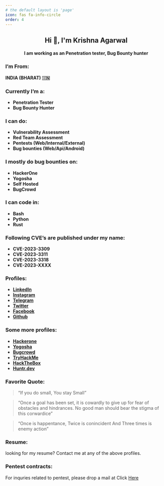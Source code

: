```yaml
---
# the default layout is 'page'
icon: fas fa-info-circle
order: 4
---
```


## **<center> Hi 👋, I'm Krishna Agarwal </center>**
#### <center> I am working as an Penetration tester, Bug Bounty hunter </center>


### I’m From:
**INDIA (BHARAT) 🇮🇳**


### Currently I’m a:

- **Penetration Tester**
- **Bug Bounty Hunter**

### I can do:
- **Vulnerability Assessment**
- **Red Team Assessment**
- **Pentests (Web/Internal/External)**
- **Bug bounties (Web/Api/Android)**

### I mostly do bug bounties on:
- **HackerOne**
- **Yogosha**
- **Self Hosted**
- **BugCrowd**

### I can code in:
- **Bash**
- **Python**
- **Rust**

### Following CVE’s are published under my name:
- **CVE-2023-3309**
- **CVE-2023-3311**
- **CVE-2023-3318**
- **CVE-2023-XXXX**

### Profiles:
- [**LinkedIn**](https://www.linkedin.com/in/kr1shna4garwal)
- [**Instagram**](https://www.instagram.com/krishnaagarwal_in)
- [**Telegram**](https://telegram.me/kr1shna4garwal)
- [**Twitter**](https://twitter.com/Kr1shna4garwal)
- [**Facebook**](https://www.facebook.com/kr1shna4garwal)
- [**Github**](https://github.com/kr1shna4garwal)

### Some more profiles:
- [**Hackerone**](https://hackerone.com/kr1shna4garwal)
- [**Yogosha**](http://app.yogosha.com/r/kr1shna4garwal)
- [**Bugcrowd**](https://bugcrowd.com/kr1shna4garwal)
- [**TryHackMe**](https://tryhackme.com/p/Kr1shna4garwal)
- [**HackTheBox**](https://app.hackthebox.com/profile/685392)
- [**Huntr.dev**](https://huntr.dev/users/kr1shna4garwal)

### Favorite Quote:

> “If you do small, You stay Small”

> “Once a goal has been set, it is cowardly to give up for fear of obstacles and hindrances. No good man should bear the stigma of this corwardice”

> “Once is happentance, Twice is conincident And Three times is enemy action”

### Resume:
looking for my resume? Contact me at any of the above profiles.

### Pentest contracts:
For inquries related to pentest, please drop a mail at Click <a href="mailto:kr1shna4garwal@gmail.com">Here</a>
